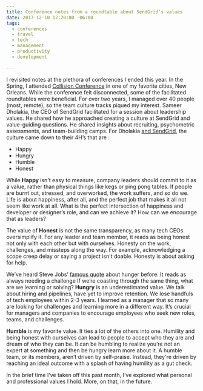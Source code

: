 ```yaml
---
title: Conference notes from a roundtable about SendGrid’s values
date: 2017-12-10 12:20:00 -06:00
tags:
  - conferences
  - travel
  - tech
  - management
  - productivity
  - development

---
```


I revisited notes at the plethora of conferences I ended this year. In the Spring, I attended [Collision Conference](https://collisionconf.com/) in one of my favorite cities, New Orleans. While the conference felt disconnected, some of the facilitated roundtables were beneficial. For over two years, I managed over 40 people (most, remote), so the team culture tracks piqued my interest. Sameer Dholakia, the CEO of SendGrid facilitated for a session about leadership values. He shared how he approached creating a culture at SendGrid and value-guiding questions. He shared insights about recruiting, psychometric assessments, and team-building camps. For Dholakia [and SendGrid](https://sendgrid.com/about/), the culture came down to their 4H’s that are :

- Happy
- Hungry
- Humble
- Honest

While **Happy** isn't easy to measure, company leaders should commit to it as a value, rather than physical things like kegs or ping pong tables. If people are burnt out, stressed, and overworked, the work suffers, and so do we. Life is about happiness, after all, and the perfect job that makes it all not seem like work at all. What is the perfect intersection of happiness and developer or designer’s role, and can we achieve it? How can we encourage that as leaders?

The value of **Honest** is not the same transparency, as many tech CEOs oversimplify it. For any leader and team member, it reads as being honest not only with each other but with ourselves. Honesty on the work, challenges, and missteps along the way. For example, acknowledging a scope creep delay or saying a project isn't doable. Honesty is about asking for help.

We’ve heard Steve Jobs’ [famous quote](https://www.washingtonpost.com/blogs/answer-sheet/post/steve-jobs-told-students-stay-hungry-stay-foolish/2011/10/05/gIQA1qVjOL_blog.html) about hunger before. It reads as always needing a challenge If we’re coasting through the same thing, what are we learning or solving? **Hungry** is an underestimated value. We talk about hiring and pipelines, have yet to improve retention. We lose handfuls of tech employees within 2-3 years. I learned as a manager that so many are looking for challenges and learning more in a different way. It’s crucial for managers and companies to encourage employees who seek new roles, teams, and challenges.

**Humble** is my favorite value. It ties a lot of the others into one. Humility and being honest with ourselves can lead to people to accept who they are and dream of who they can be. It can be humbling to realize you’re not an expert at something and then be hungry learn more about it. A humble team, or its members, aren’t driven by self-praise. Instead, they're driven by reaching an ideal outcome with a splash of having humility as a gut check.

In the brief time I’ve taken off this past month, I’ve explored what personal and professional values I hold. More, on that, in the future.
